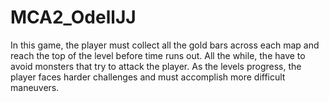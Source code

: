 # MCA2_OdellJJ
In this game, the player must collect all the gold bars across each map and reach the top of the level before time runs out. All the while, the have to avoid monsters that try to attack the player. As the levels progress, the player faces harder challenges and must accomplish more difficult maneuvers.
